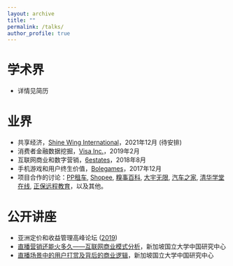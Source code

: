 ```yaml
---
layout: archive
title: ""
permalink: /talks/
author_profile: true
---
```


学术界
======
* 详情见简历

业界
======
* 共享经济，[Shine Wing International](https://www.shinewing.hk/cn/)，2021年12月 (待安排)
* 消费者金融数据挖掘，[Visa Inc.](https://www.visa.com.sg/)，2019年2月
* 互联网商业和数字营销，[6estates](https://www.6estates.com/)，2018年8月
* 手机游戏和用户终生价值，[Bolegames](http://www.bolegames.com/)，2017年12月
* 项目合作的讨论：[PP租车](https://www.crunchbase.com/organization/ppzuche-com), [Shopee](https://shopee.sg/), [糗事百科](http://www.qiushibaike.com/), [大宇无限](https://www.mobiuspace.com/), [汽车之家](https://www.autohome.com.cn/), [清华学堂在线](http://www.xuetangx.com/), [正保远程教育](http://ir.cdeledu.com/)，以及其他。

公开讲座
======
* 亚洲定价和收益管理高峰论坛 ([2019](https://www.iqpc.com/events-asiapricing/speakers/prof-dai-yao))
* <a href="https://mp.weixin.qq.com/s/m7eWfp0U84S7CZg1QazknA" target="_blank">直播营销还能火多久——互联网商业模式分析</a>，新加坡国立大学中国研究中心
* <a href="https://mp.weixin.qq.com/s/CeVzqaE313HrE137n_xrMA" target="_blank">直播场景中的用户打赏及背后的商业逻辑</a>，新加坡国立大学中国研究中心